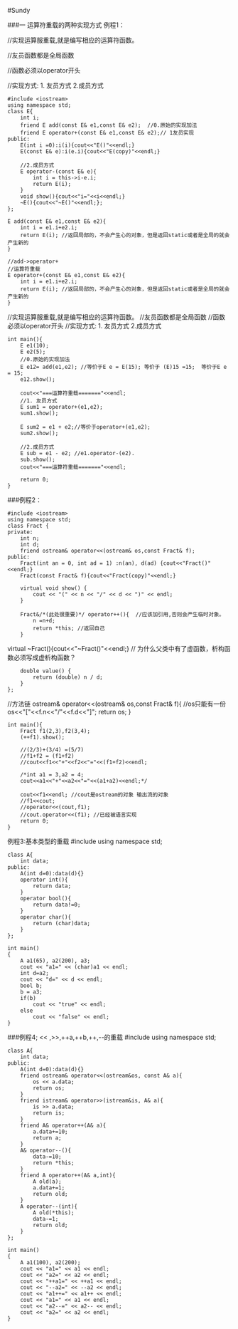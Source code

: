 #Sundy

###一 运算符重载的两种实现方式
 例程1：

//实现运算服重载,就是编写相应的运算符函数。

//友员函数都是全局函数

//函数必须以operator开头

//实现方式: 1. 友员方式  2.成员方式

	#include <iostream>
	using namespace std;
	class E{
		int i;
		friend E add(const E& e1,const E& e2);  //0.原始的实现加法
		friend E operator+(const E& e1,const E& e2);// 1友员实现
	public:
		E(int i =0):i(i){cout<<"E()"<<endl;}
		E(const E& e):i(e.i){cout<<"E(copy)"<<endl;}
	
		//2.成员方式
		E operator-(const E& e){
			int i = this->i-e.i;
			return E(i);
		}
		void show(){cout<<"i="<<i<<endl;}
		~E(){cout<<"~E()"<<endl;};
	};
	
	E add(const E& e1,const E& e2){
		int i = e1.i+e2.i;
		return E(i); //返回局部的，不会产生心的对象，但是返回static或者是全局的就会产生新的
	}
	
	//add->operator+
	//运算符重载
	E operator+(const E& e1,const E& e2){
		int i = e1.i+e2.i;
		return E(i); //返回局部的，不会产生心的对象，但是返回static或者是全局的就会产生新的
	}

//实现运算服重载,就是编写相应的运算符函数。
//友员函数都是全局函数
//函数必须以operator开头
//实现方式: 1. 友员方式  2.成员方式

	int main(){
		E e1(10);
		E e2(5);
		//0.原始的实现加法
		E e12= add(e1,e2); //等价于E e = E(15); 等价于 (E)15 =15;  等价于E e = 15;
		e12.show();
	
		cout<<"===运算符重载======="<<endl;
		//1. 友员方式
		E sum1 = operator+(e1,e2);
		sum1.show();
	
		E sum2 = e1 + e2;//等价于operator+(e1,e2);
		sum2.show();
	
		//2.成员方式
		E sub = e1 - e2; //e1.operator-(e2).
		sub.show();
		cout<<"===运算符重载======="<<endl;
	
		return 0;
	}

###例程2：


	#include <iostream>
	using namespace std;
	class Fract {
	private:
		int n;
		int d;
		friend ostream& operator<<(ostream& os,const Fract& f);
	public:
		Fract(int an = 0, int ad = 1) :n(an), d(ad) {cout<<"Fract()"<<endl;}
		Fract(const Fract& f){cout<<"Fract(copy)"<<endl;}
	
		virtual void show() {
			cout << "(" << n << "/" << d << ")" << endl;
		}
	
		Fract&/*(此处很重要)*/ operator++(){  //应该加引用,否则会产生临时对象。
			n =n+d;
			return *this; //返回自己
		}

  virtual ~Fract(){cout<<"~Fract()"<<endl;} // 为什么父类中有了虚函数，析构函数必须写成虚析构函数？

		double value() {
			return (double) n / d;
		}
	};

//方法链
	ostream& operator<<(ostream& os,const Fract& f){  //os只能有一份
		os<<"["<<f.n<<"/"<<f.d<<"]";
		return os;
	}
	
	int main(){
		Fract f1(2,3),f2(3,4);
		(++f1).show();
	
		//(2/3)+(3/4) =(5/7)
		//f1+f2 = (f1+f2)
		//cout<<f1<<"+"<<f2<<"="<<(f1+f2)<<endl;
	
		/*int a1 = 3,a2 = 4;
		cout<<a1<<"+"<<a2<<"="<<(a1+a2)<<endl;*/
	
		cout<<f1<<endl; //cout是ostream的对象 输出流的对象
		//f1<<cout;
		//operator<<(cout,f1);
		//cout.operator<<(f1); //已经被语言实现
		return 0;
	}


例程3:基本类型的重载
	#include <iostream>
	using namespace std;
	
	class A{
		int data;
	public:
		A(int d=0):data(d){}
		operator int(){
			return data;
		}
		operator bool(){
			return data!=0;
		}
		operator char(){
			return (char)data;
		}
	};
	
	int main()
	{
		A a1(65), a2(200), a3;
		cout << "a1=" << (char)a1 << endl;
		int d=a2;
		cout << "d=" << d << endl;
		bool b;
		b = a3;
		if(b)
			cout << "true" << endl;
		else
			cout << "false" << endl;
	}


###例程4; << ,>>,++a,++b,++,--的重载
	#include <iostream>
	using namespace std;
	
	class A{
		int data;
	public:
		A(int d=0):data(d){}
		friend ostream& operator<<(ostream&os, const A& a){
			os << a.data;
			return os;
		}
		friend istream& operator>>(istream&is, A& a){
			is >> a.data;
			return is;
		}
		friend A& operator++(A& a){
			a.data+=10;
			return a;
		}
		A& operator--(){
			data-=10;
			return *this;
		}
		friend A operator++(A& a,int){
			A old(a);
			a.data+=1;
			return old;
		}
		A operator--(int){
			A old(*this);
			data-=1;
			return old;
		}
	};
	
	int main()
	{
		A a1(100), a2(200);
		cout << "a1=" << a1 << endl;
		cout << "a2=" << a2 << endl;
		cout << "++a1=" << ++a1 << endl;
		cout << "--a2=" << --a2 << endl;
		cout << "a1++=" << a1++ << endl;
		cout << "a1=" << a1 << endl;
		cout << "a2--=" << a2-- << endl;
		cout << "a2=" << a2 << endl;
	}




 